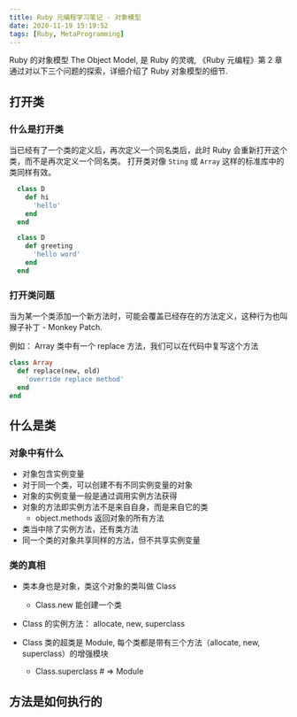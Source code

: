 ```yaml
---
title: Ruby 元编程学习笔记 - 对象模型
date: 2020-11-19 15:19:52
tags: [Ruby, MetaProgramming]
---
```


Ruby 的对象模型 The Object Model, 是 Ruby 的灵魂, 《Ruby 元编程》第 2 章通过对以下三个问题的探索，详细介绍了 Ruby 对象模型的细节.

<!--more-->

## 打开类

### 什么是打开类

当已经有了一个类的定义后，再次定义一个同名类后，此时 Ruby 会重新打开这个类，而不是再次定义一个同名类。
打开类对像 `Sting` 或 `Array` 这样的标准库中的类同样有效。

```ruby
  class D
    def hi
      'hello'
    end
  end

  class D
    def greeting
      'hello word'
    end
  end
```

### 打开类问题

当为某一个类添加一个新方法时，可能会覆盖已经存在的方法定义，这种行为也叫猴子补丁 - Monkey Patch.

例如： Array 类中有一个 replace 方法，我们可以在代码中复写这个方法

```ruby
class Array
  def replace(new, old)
    'override replace method'
  end
end
```

## 什么是类

### 对象中有什么

- 对象包含实例变量
- 对于同一个类，可以创建不有不同实例变量的对象
- 对象的实例变量一般是通过调用实例方法获得
- 对象的方法即实例方法不是来自自身，而是来自它的类
  - object.methods 返回对象的所有方法
- 类当中除了实例方法，还有类方法
- 同一个类的对象共享同样的方法，但不共享实例变量

### 类的真相

- 类本身也是对象，类这个对象的类叫做 Class
  -  Class.new 能创建一个类

- Class 的实例方法： allocate, new, superclass

- Class 类的超类是 Module, 每个类都是带有三个方法（allocate, new, superclass）的增强模块
  - Class.superclass # => Module


## 方法是如何执行的
